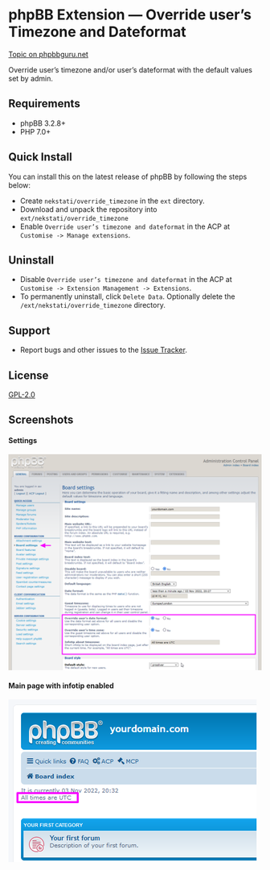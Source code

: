 # phpBB Extension — Override user’s Timezone and Dateformat

[Topic on phpbbguru.net](https://www.phpbbguru.net/community/viewtopic.php?t=51374)

Override user’s timezone and/or user’s dateformat with the default values set by admin.

## Requirements

* phpBB 3.2.8+
* PHP 7.0+

## Quick Install

You can install this on the latest release of phpBB by following the steps below:

* Create `nekstati/override_timezone` in the `ext` directory.
* Download and unpack the repository into `ext/nekstati/override_timezone`
* Enable `Override user’s timezone and dateformat` in the ACP at `Customise -> Manage extensions`.

## Uninstall

* Disable `Override user’s timezone and dateformat` in the ACP at `Customise -> Extension Management -> Extensions`.
* To permanently uninstall, click `Delete Data`. Optionally delete the `/ext/nekstati/override_timezone` directory.

## Support

* Report bugs and other issues to the [Issue Tracker](https://github.com/nekstati/phpbb-Override-Timezone/issues).

## License

[GPL-2.0](license.txt)

## Screenshots

#### Settings

![Index](/doc/settings.png)

#### Main page with infotip enabled

![Index](/doc/infotip.png)
